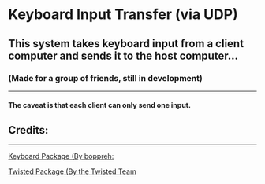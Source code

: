 <h1>Keyboard Input Transfer (via UDP)</h1>
<h2>This system takes keyboard input from a client computer and sends it to the host computer...</h2>
<h3>(Made for a group of friends, still in development)</h3>

---

<h4>The caveat is that each client can only send <strong>one</strong> input.</h4>

<h2>Credits:</h2>

---

[Keyboard Package (By boppreh:](https://github.com/boppreh/keyboard)

[Twisted Package (By the Twisted Team](https://twisted.org/)

